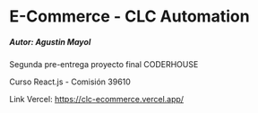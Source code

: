 # E-Commerce - CLC Automation

##### Autor: Agustin Mayol

Segunda pre-entrega proyecto final CODERHOUSE

Curso React.js - Comisión 39610

Link Vercel: https://clc-ecommerce.vercel.app/